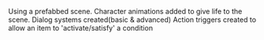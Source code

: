 Using a prefabbed scene.
Character animations added to give life to the scene.
Dialog systems created(basic & advanced)
Action triggers created to allow an item to 'activate/satisfy' a condition
